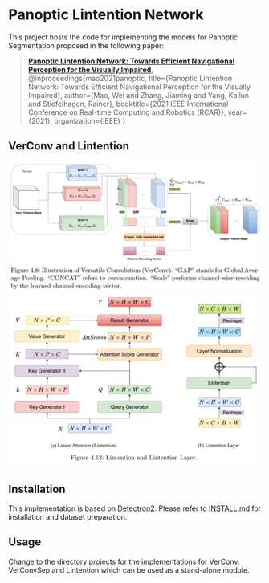 # Panoptic Lintention Network
This project hosts the code for implementing the models for Panoptic Segmentation proposed in the following paper:

> [**Panoptic Lintention Network: Towards Efficient Navigational Perception for the Visually Impaired**](https://arxiv.org/abs/2103.04128),
> @inproceedings{mao2021panoptic,
> title={Panoptic Lintention Network: Towards Efficient Navigational Perception for the Visually Impaired},
> author={Mao, Wei and Zhang, Jiaming and Yang, Kailun and Stiefelhagen, Rainer},
> booktitle={2021 IEEE International Conference on Real-time Computing and Robotics (RCAR)},
> year={2021},
> organization={IEEE}
> }

## VerConv and Lintention
![verconv](./figures/verconv.png)
![Lintention](./figures/Lintention.png)

## Installation
This implementation is based on [Detectron2](https://github.com/facebookresearch/detectron2). Please refer to [INSTALL.md](INSTALL.md) for installation and dataset preparation.

## Usage
Change to the directory [projects](projects/) for the implementations for VerConv, VerConvSep and Lintention which can be used as a stand-alone module.
